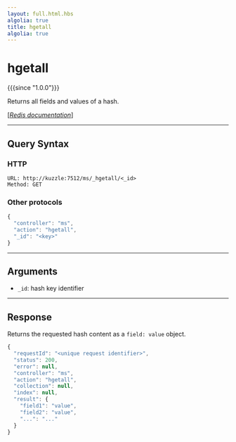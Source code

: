 ```yaml
---
layout: full.html.hbs
algolia: true
title: hgetall
algolia: true
---
```


# hgetall

{{{since "1.0.0"}}}

Returns all fields and values of a hash.

[[_Redis documentation_]](https://redis.io/commands/hgetall)

---

## Query Syntax

### HTTP

```http
URL: http://kuzzle:7512/ms/_hgetall/<_id>
Method: GET
```

### Other protocols

```js
{
  "controller": "ms",
  "action": "hgetall",
  "_id": "<key>"
}
```

---

## Arguments

* `_id`: hash key identifier

---

## Response

Returns the requested hash content as a `field: value` object.

```javascript
{
  "requestId": "<unique request identifier>",
  "status": 200,
  "error": null,
  "controller": "ms",
  "action": "hgetall",
  "collection": null,
  "index": null,
  "result": {
    "field1": "value",
    "field2": "value",
    "...": "..."
  }
}
```
